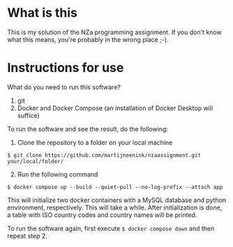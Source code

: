 # What is this

This is my solution of the NZa programming assignment. If you don't know what
this means, you're probably in the wrong place ;-).

# Instructions for use

What do you need to run this software?

1. git
2. Docker and Docker Compose (an installation of Docker Desktop will suffice)

To run the software and see the result, do the following:

1. Clone the repository to a folder on your local machine

`$ git clone https://github.com/martijneenink/nzaassignment.git your/local/folder/`

2. Run the following command

`$ docker compose up --build --quiet-pull --no-log-prefix --attach app`

This will initialize two docker containers with a MySQL database and python
environment, respectively. This will take a while. After initialization is
done, a table with ISO country codes and country names will be printed.

To run the software again, first execute `$ docker compose down` and then repeat
step 2.